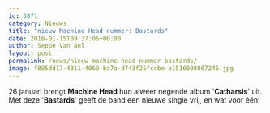 ```yaml
---
id: 3871
category: Nieuws
title: "nieuw Machine Head nummer: Bastards"
date: 2018-01-15T09:37:06+00:00
author: Seppe Van Ael
layout: post
permalink: /news/nieuw-machine-head-nummer-bastards/
image: f895dd17-4311-4069-ba7a-d743f25fccbe-e1516008867246.jpg
---
```

26 januari brengt **Machine Head** hun alweer negende album '**Catharsis**' uit. Met deze '**Bastards**' geeft de band een nieuwe single vrij, en wat voor één!
